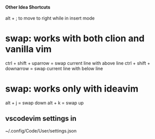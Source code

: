 #### Other Idea Shortcuts

alt + ; to move to right while in insert mode

# swap: works with both clion and vanilla vim
ctrl + shift + uparrow = swap current line with above line
ctrl + shift + downarrow = swap current line with below line

# swap: works only with ideavim
alt + j = swap down
alt + k = swap up

## vscodevim settings in 
~/.config/Code/User/settings.json
